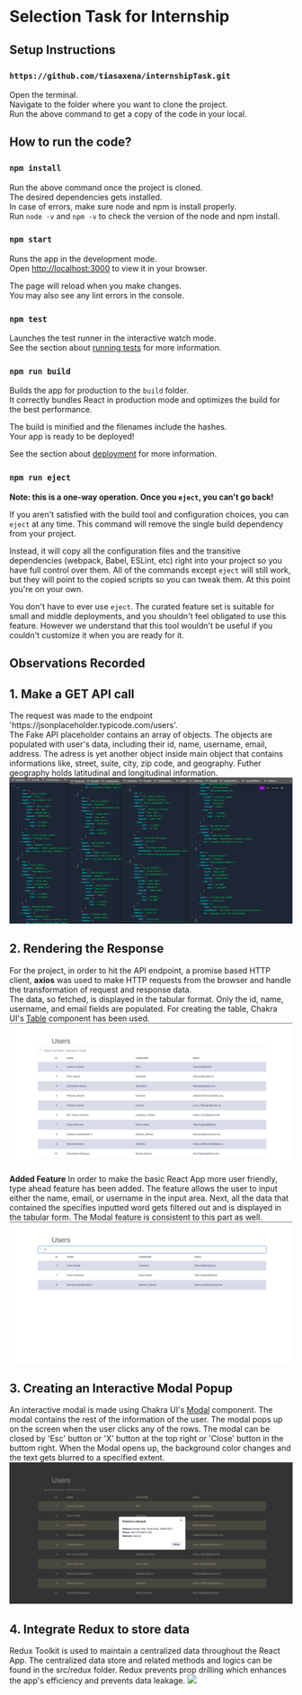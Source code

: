 # Selection Task for Internship 

## Setup Instructions

### `https://github.com/tiasaxena/internshipTask.git`

Open the terminal. <br/>
Navigate to the folder where you want to clone the project. <br/>
Run the above command to get a copy of the code in your local. <br/>

## How to run the code?
### `npm install`

Run the above command once the project is cloned. <br/>
The desired dependencies gets installed. <br/>
In case of errors, make sure node and npm is install properly. <br/>
Run
`node -v`
and
`npm -v`
to check the version of the node and npm install.


### `npm start`

Runs the app in the development mode.\
Open [http://localhost:3000](http://localhost:3000) to view it in your browser.

The page will reload when you make changes.\
You may also see any lint errors in the console.

### `npm test`

Launches the test runner in the interactive watch mode.\
See the section about [running tests](https://facebook.github.io/create-react-app/docs/running-tests) for more information.

### `npm run build`

Builds the app for production to the `build` folder.\
It correctly bundles React in production mode and optimizes the build for the best performance.

The build is minified and the filenames include the hashes.\
Your app is ready to be deployed!

See the section about [deployment](https://facebook.github.io/create-react-app/docs/deployment) for more information.

### `npm run eject`

**Note: this is a one-way operation. Once you `eject`, you can't go back!**

If you aren't satisfied with the build tool and configuration choices, you can `eject` at any time. This command will remove the single build dependency from your project.

Instead, it will copy all the configuration files and the transitive dependencies (webpack, Babel, ESLint, etc) right into your project so you have full control over them. All of the commands except `eject` will still work, but they will point to the copied scripts so you can tweak them. At this point you're on your own.

You don't have to ever use `eject`. The curated feature set is suitable for small and middle deployments, and you shouldn't feel obligated to use this feature. However we understand that this tool wouldn't be useful if you couldn't customize it when you are ready for it.

## Observations Recorded

<h2>1. Make a GET API call</h2>
The request was made to the endpoint 'https://jsonplaceholder.typicode.com/users'. <br/> 
The Fake API placeholder contains an array of objects. The objects are populated with user's data, including their id, name, username, email,    
address.
The adress is yet another object inside main object that contains informations like, street, suite, city, zip code, and geography.
Futher geography holds latitudinal and longitudinal information. <br/>
<img src="https://github.com/tiasaxena/internshipTask/blob/main/src/assets/jsonImage" />

<br/>

<h2>2. Rendering the Response</h2>

For the project, in order to hit the API endpoint, a promise based HTTP client,
**axios**
was used to make HTTP requests from the browser and handle the transformation of request and response data.
<br/>
The data, so fetched, is displayed in the tabular format. Only the id, name, username, and email fields are populated. For creating the table, Chakra UI's 
<a href="https://chakra-ui.com/docs/components/table/usage">Table</a>
component has been used. <br/>
<img src="https://github.com/tiasaxena/internshipTask/blob/main/src/assets/fetchedData" />

**Added Feature**
In order to make the basic React App more user friendly, type ahead feature has been added. The feature allows the user to input either the name, email, or username in the input area. Next, all the data that contained the specifies inputted word gets filtered out and is displayed in the tabular form. The Modal feature is consistent to this part as well.
<img src="https://github.com/tiasaxena/internshipTask/blob/main/src/assets/Filter%20Operation" />



<h2>3. Creating an Interactive Modal Popup</h2>
An interactive modal is made using Chakra UI's
<a href="https://chakra-ui.com/docs/components/modal/usage">Modal</a>
component. The modal contains the rest of the information of the user.
The modal pops up on the screen when the user clicks any of the rows. The modal can be closed by 'Esc' button or 'X' button at the top right or 'Close' button in the buttom right. When the Modal opens up, the background color changes and the text gets blurred to a specified extent.<br/>
<img src="https://github.com/tiasaxena/internshipTask/blob/main/src/assets/ModalView" />

<h2>4. Integrate Redux to store data</h2>
Redux Toolkit is used to maintain a centralized data throughout the React App. The centralized data store and related methods and logics can be found in the src/redux folder. Redux prevents prop drilling which enhances the app's efficiency and prevents data leakage.
<img src="https://github.com/tiasaxena/internshipTask/blob/main/src/assets/redux" />
